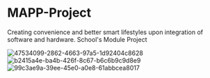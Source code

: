 # MAPP-Project
Creating convenience and better smart lifestyles upon integration of software and hardware.
School's Module Project

![47534099-2862-4663-97a5-1d92404c8628](https://user-images.githubusercontent.com/77849151/106410332-99441e80-647d-11eb-9c84-23bee48de8e8.JPG)
![b2415a4e-ba4b-426f-8c67-b6c6b9c9d8e9](https://user-images.githubusercontent.com/77849151/106410336-9b0de200-647d-11eb-8ad1-301a6fdee95a.JPG)
![99c3ae9a-39ee-45e0-a0e8-61abbcea8017](https://user-images.githubusercontent.com/77849151/106410338-9ba67880-647d-11eb-8709-b6c276c40d04.JPG)
